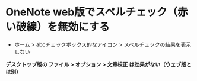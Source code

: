 # OneNote web版でスペルチェック（赤い破線）を無効にする
- ホーム > abcチェックボックス的なアイコン > スペルチェックの結果を表示しない

**デスクトップ版の ファイル > オプション > 文章校正 は効果がない（ウェブ版とは別）**

